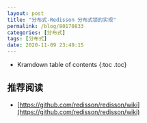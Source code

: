 ```yaml
---
layout: post
title: "分布式-Redisson 分布式锁的实现"
permalink: /blog/80170833
categories: [分布式]
tags: [分布式]
date: 2020-11-09 23:49:15
---
```


* Kramdown table of contents
{:toc .toc}
## 推荐阅读

- [https://github.com/redisson/redisson/wiki](https://github.com/redisson/redisson/wiki)